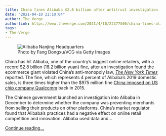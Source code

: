 ```yaml
---
title: China fines Alibaba $2.8 billion after antitrust investigation
date: "2021-04-10 21:10:04"
author: The Verge
authorlink: https://www.theverge.com/2021/4/10/22377500/china-fines-alibaba-2-8-billion-anitrust
tags:
- The-Verge
---
```

<figure>
      <img alt="Alibaba Nanjing Headquarters" src="https://cdn.vox-cdn.com/thumbor/l3wlEvRxpLN5hTnZ03DiEKI6zOc=/0x0:3500x2333/1310x873/cdn.vox-cdn.com/uploads/chorus_image/image/69107211/1311787370.0.jpg" />
        <figcaption>Photo by Fang Dongxu/VCG via Getty Images</figcaption>
    </figure>

  <p id="Yux4pg">China has hit Alibaba, one of the country’s biggest online retailers, with a record $2.8 billion (18.2 billion yuan) fine, after an investigation found the ecommerce giant violated China’s anti-monopoly law, <a href="https://www.nytimes.com/2021/04/09/technology/china-alibaba-monopoly-fine.html"><em>The New York Times</em></a> reported. The fine, which represents 4 percent of Alibaba’s 2019 domestic sales, is three times higher than the $975 million fine <a href="https://www.theverge.com/2015/2/9/8009589/qualcomm-fined-975-million-by-chinese-anti-monopoly-regulators">China imposed on US chip company Qualcomm</a> back in 2015. </p>
<p id="PkY5lr">The Chinese government launched an investigation into Alibaba in December to determine whether the company was preventing merchants from selling their products on other platforms. China’s market regulator found that Alibaba’s practices had a negative effect on online retail competition and innovation. Alibaba used data and...</p>
  <p>
    <a href="https://www.theverge.com/2021/4/10/22377500/china-fines-alibaba-2-8-billion-anitrust">Continue reading&hellip;</a>
  </p>